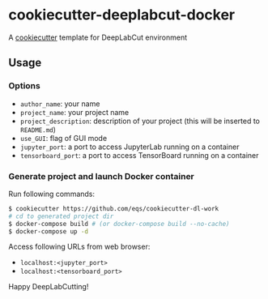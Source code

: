 # cookiecutter-deeplabcut-docker

A [cookiecutter](https://github.com/cookiecutter/cookiecutter) template for DeepLabCut environment

## Usage

### Options

* `author_name`: your name
* `project_name`: your project name
* `project_description`: description of your project (this will be inserted to `README.md`)
* `use_GUI`: flag of GUI mode
* `jupyter_port`: a port to access JupyterLab running on a container
* `tensorboard_port`: a port to access TensorBoard running on a container

### Generate project and launch Docker container

Run following commands:

```bash
$ cookiecutter https://github.com/eqs/cookiecutter-dl-work
# cd to generated project dir
$ docker-compose build # (or docker-compose build --no-cache)
$ docker-compose up -d
```

Access following URLs from web browser:

* `localhost:<jupyter_port>`
* `localhost:<tensorboard_port>`

Happy DeepLabCutting!

